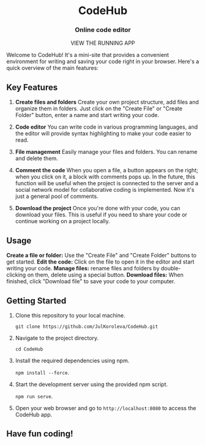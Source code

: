 <div align="center">
  <h1>CodeHub</h1>
  <h3>  Online code editor </h3>
	
<a href="https://julkoroleva.github.io/CodeHub/" target="_blank" style="text-decoration:none;" >VIEW THE RUNNING APP</a>

</div> 

Welcome to CodeHub! It's a mini-site that provides a convenient environment for writing and saving your code right in your browser. Here's a quick overview of the main features:

## Key Features
1. **Create files and folders**
Create your own project structure, add files and organize them in folders. Just click on the "Create File" or "Create Folder" button, enter a name and start writing your code.

2. **Code editor**
You can write code in various programming languages, and the editor will provide syntax highlighting to make your code easier to read.

3. **File management**
Easily manage your files and folders. You can rename and delete them.

4. **Comment the code**
When you open a file, a button appears on the right; when you click on it, a block with comments pops up. In the future, this function will be useful when the project is connected to the server and a social network model for collaborative coding is implemented. Now it's just a general pool of comments.

5. **Download the project**
Once you're done with your code, you can download your files. This is useful if you need to share your code or continue working on a project locally.

## Usage
 **Create a file or folder:** Use the "Create File" and "Create Folder" buttons to get started.
**Edit the code:** Click on the file to open it in the editor and start writing your code.
**Manage files:** rename files and folders by double-clicking on them, delete using a special button.
**Download files:** When finished, click "Download file" to save your code to your computer.

## Getting Started
1.  Clone this repository to your local machine.
   
    `git clone https://github.com/JulKoroleva/CodeHub.git` 
    
2.  Navigate to the project directory.
  
    `cd CodeHub`
    
3.  Install the required dependencies using npm.
    
	 `npm install --force`.
    
4.  Start the development server using the provided npm script.

	 `npm run serve`.
5. Open your web browser and go to `http://localhost:8080` to access the CodeHub app.

 ## Have fun coding!
